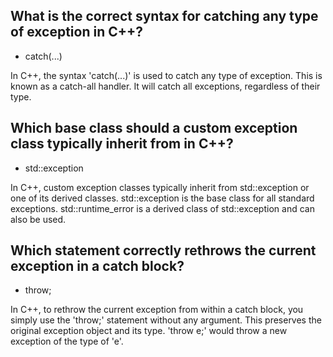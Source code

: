 ## What is the correct syntax for catching any type of exception in C++?
- catch(...)  
  
In C++, the syntax 'catch(...)' is used to catch any type of exception. This is known as a catch-all handler. It will catch all exceptions, regardless of their type. 

## Which base class should a custom exception class typically inherit from in C++?
- std::exception  
  
In C++, custom exception classes typically inherit from std::exception or one of its derived classes. std::exception is the base class for all standard exceptions. std::runtime_error is a derived class of std::exception and can also be used.

## Which statement correctly rethrows the current exception in a catch block?
- throw;  
  
In C++, to rethrow the current exception from within a catch block, you simply use the 'throw;' statement without any argument. This preserves the original exception object and its type. 'throw e;' would throw a new exception of the type of 'e'. 